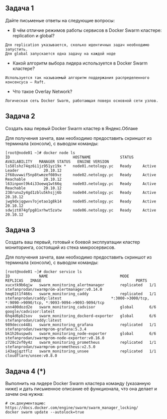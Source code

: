 ## Задача 1

Дайте письменые ответы на следующие вопросы:

- В чём отличие режимов работы сервисов в Docker Swarm кластере: replication и global?
```
Для replication указывается, сколько идентичных задач необходимо запустить.
Для global запускается одна задачу на каждой ноде
```
- Какой алгоритм выбора лидера используется в Docker Swarm кластере?
```
Используется так называемый алгоритм поддержания распределенного консенсуса — Raft.
```
- Что такое Overlay Network?
```
Логическая сеть Docker Swarm, работающая поверх основной сети узлов.
```

## Задача 2

Создать ваш первый Docker Swarm кластер в Яндекс.Облаке

Для получения зачета, вам необходимо предоставить скриншот из терминала (консоли), с выводом команды:
```
[root@node01 ~]# docker node ls
ID                            HOSTNAME             STATUS    AVAILABILITY   MANAGER STATUS   ENGINE VERSION
ls58lshz74qz6i1jz951yz19x *   node01.netology.yc   Ready     Active         Leader           20.10.12
2f68uvwwif5np8twmzef089vz     node02.netology.yc   Ready     Active         Reachable        20.10.12
l63inponl9k4i33oewq1wt66q     node03.netology.yc   Ready     Active         Reachable        20.10.12
238runu2y4gd1zblu5khsjj6b     node04.netology.yc   Ready     Active                          20.10.12
jwg9dxjqgwvv7ojetao1g8k14     node05.netology.yc   Ready     Active                          20.10.12
sdwjzt074gfpg81xrhwt5zatw     node06.netology.yc   Ready     Active                          20.10.12
```

## Задача 3

Создать ваш первый, готовый к боевой эксплуатации кластер мониторинга, состоящий из стека микросервисов.

Для получения зачета, вам необходимо предоставить скриншот из терминала (консоли), с выводом команды:
```
[root@node01 ~]# docker service ls
ID             NAME                                MODE         REPLICAS   IMAGE                                          PORTS
xucxtk9b6qjw   swarm_monitoring_alertmanager       replicated   1/1        stefanprodan/swarmprom-alertmanager:v0.14.0
hmq61t1f466s   swarm_monitoring_caddy              replicated   1/1        stefanprodan/caddy:latest                      *:3000->3000/tcp, *:9090->9090/tcp, *:9093-9094->9093-9094/tcp
xnn400dozd2e   swarm_monitoring_cadvisor           global       6/6        google/cadvisor:latest
6hq4d6pb2sov   swarm_monitoring_dockerd-exporter   global       6/6        stefanprodan/caddy:latest
989decco448i   swarm_monitoring_grafana            replicated   1/1        stefanprodan/swarmprom-grafana:5.3.4
bk1h26uspwds   swarm_monitoring_node-exporter      global       6/6        stefanprodan/swarmprom-node-exporter:v0.16.0
z728c2vf0y4z   swarm_monitoring_prometheus         replicated   1/1        stefanprodan/swarmprom-prometheus:v2.5.0
i43agjqztflz   swarm_monitoring_unsee              replicated   1/1        cloudflare/unsee:v0.8.0
```

## Задача 4 (*)

Выполнить на лидере Docker Swarm кластера команду (указанную ниже) и дать письменное описание её функционала, что она делает и зачем она нужна:
```
# см.документацию: https://docs.docker.com/engine/swarm/swarm_manager_locking/
docker swarm update --autolock=true
```

